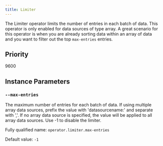 ```yaml
---
title: Limiter
---
```


The Limiter operator limits the number of entries in each batch of data. This
operator is only enabled for data sources of type array. A great scenario for
this operator is when you are already sorting data within an array of data and
you want to filter out the top `max-entries` entries.

## Priority

9600

## Instance Parameters

### `--max-entries`

The maximum number of entries for each batch of data. If using multiple array
data sources, prefix the value with 'datasourcename:' and separate with ','. If
no array data source is specified, the value will be applied to all array data
sources. Use -1 to disable the limiter.

Fully qualified name: `operator.limiter.max-entries`

Default value: `-1`
